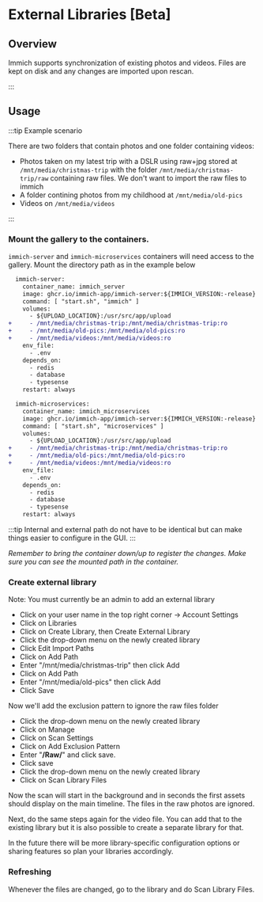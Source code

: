 # External Libraries [Beta]

## Overview

Immich supports synchronization of existing photos and videos. Files are kept on disk and any changes are imported upon rescan.

:::

## Usage

:::tip Example scenario

There are two folders that contain photos and one folder containing videos:

- Photos taken on my latest trip with a DSLR using raw+jpg stored at `/mnt/media/christmas-trip` with the folder `/mnt/media/christmas-trip/raw` containing raw files. We don't want to import the raw files to immich
- A folder contining photos from my childhood at `/mnt/media/old-pics`
- Videos on `/mnt/media/videos`

:::

### Mount the gallery to the containers.

`immich-server` and `immich-microservices` containers will need access to the gallery. Mount the directory path as in the example below

```diff title="docker-compose.yml"
  immich-server:
    container_name: immich_server
    image: ghcr.io/immich-app/immich-server:${IMMICH_VERSION:-release}
    command: [ "start.sh", "immich" ]
    volumes:
      - ${UPLOAD_LOCATION}:/usr/src/app/upload
+     - /mnt/media/christmas-trip:/mnt/media/christmas-trip:ro
+     - /mnt/media/old-pics:/mnt/media/old-pics:ro
+     - /mnt/media/videos:/mnt/media/videos:ro
    env_file:
      - .env
    depends_on:
      - redis
      - database
      - typesense
    restart: always

  immich-microservices:
    container_name: immich_microservices
    image: ghcr.io/immich-app/immich-server:${IMMICH_VERSION:-release}
    command: [ "start.sh", "microservices" ]
    volumes:
      - ${UPLOAD_LOCATION}:/usr/src/app/upload
+     - /mnt/media/christmas-trip:/mnt/media/christmas-trip:ro
+     - /mnt/media/old-pics:/mnt/media/old-pics:ro
+     - /mnt/media/videos:/mnt/media/videos:ro
    env_file:
      - .env
    depends_on:
      - redis
      - database
      - typesense
    restart: always
```

:::tip
Internal and external path do not have to be identical but can make things easier to configure in the GUI.
:::

_Remember to bring the container down/up to register the changes. Make sure you can see the mounted path in the container._

### Create external library

Note: You must currently be an admin to add an external library

- Click on your user name in the top right corner -> Account Settings
- Click on Libraries
- Click on Create Library, then Create External Library
- Click the drop-down menu on the newly created library
- Click Edit Import Paths
- Click on Add Path
- Enter "/mnt/media/christmas-trip" then click Add
- Click on Add Path
- Enter "/mnt/media/old-pics" then click Add
- Click Save

Now we'll add the exclusion pattern to ignore the raw files folder

- Click the drop-down menu on the newly created library
- Click on Manage
- Click on Scan Settings
- Click on Add Exclusion Pattern
- Enter "**/Raw/**" and click save.
- Click save
- Click the drop-down menu on the newly created library
- Click on Scan Library Files

Now the scan will start in the background and in seconds the first assets should display on the main timeline. The files in the raw photos are ignored.

Next, do the same steps again for the video file. You can add that to the existing library but it is also possible to create a separate library for that.

In the future there will be more library-specific configuration options or sharing features so plan your libraries accordingly.

### Refreshing

Whenever the files are changed, go to the library and do Scan Library Files.
